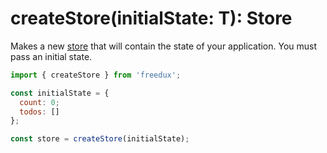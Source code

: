 # createStore<T>(initialState: T): Store

Makes a new [store](store.md) that will contain the state of your application.
You must pass an initial state.

```javascript
import { createStore } from 'freedux';

const initialState = {
  count: 0;
  todos: []
};

const store = createStore(initialState);
```
